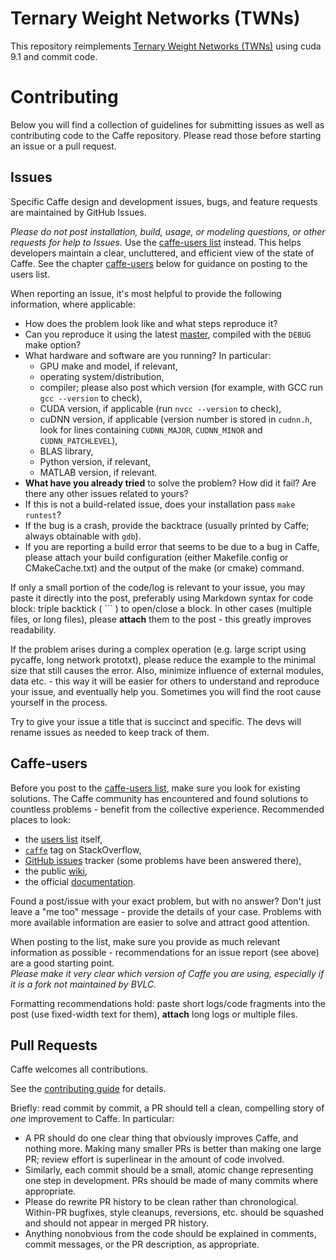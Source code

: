 # Ternary Weight Networks (TWNs)

This repository reimplements [Ternary Weight Networks (TWNs)](https://github.com/fengfu-chris/caffe-twns) using cuda 9.1 and commit code.
 


# Contributing

Below you will find a collection of guidelines for submitting issues as well as contributing code to the Caffe repository.
Please read those before starting an issue or a pull request.

## Issues

Specific Caffe design and development issues, bugs, and feature requests are maintained by GitHub Issues.

*Please do not post installation, build, usage, or modeling questions, or other requests for help to Issues.*
Use the [caffe-users list](https://groups.google.com/forum/#!forum/caffe-users) instead.
This helps developers maintain a clear, uncluttered, and efficient view of the state of Caffe.
See the chapter [caffe-users](#caffe-users) below for guidance on posting to the users list.

When reporting an issue, it's most helpful to provide the following information, where applicable:
* How does the problem look like and what steps reproduce it?
* Can you reproduce it using the latest [master](https://github.com/BVLC/caffe/tree/master), compiled with the `DEBUG` make option?
* What hardware and software are you running? In particular:
	* GPU make and model, if relevant,
	* operating system/distribution,
	* compiler; please also post which version (for example, with GCC run `gcc --version` to check),
	* CUDA version, if applicable (run `nvcc --version` to check),
	* cuDNN version, if applicable (version number is stored in `cudnn.h`, look for lines containing `CUDNN_MAJOR`, `CUDNN_MINOR` and `CUDNN_PATCHLEVEL`),
	* BLAS library,
	* Python version, if relevant,
	* MATLAB version, if relevant.
* **What have you already tried** to solve the problem? How did it fail? Are there any other issues related to yours?
* If this is not a build-related issue, does your installation pass `make runtest`?
* If the bug is a crash, provide the backtrace (usually printed by Caffe; always obtainable with `gdb`).
* If you are reporting a build error that seems to be due to a bug in Caffe, please attach your build configuration (either Makefile.config or CMakeCache.txt) and the output of the make (or cmake) command.

If only a small portion of the code/log is relevant to your issue, you may paste it directly into the post, preferably using Markdown syntax for code block: triple backtick ( \`\`\` ) to open/close a block.
In other cases (multiple files, or long files), please **attach** them to the post - this greatly improves readability.

If the problem arises during a complex operation (e.g. large script using pycaffe, long network prototxt), please reduce the example to the minimal size that still causes the error.
Also, minimize influence of external modules, data etc. - this way it will be easier for others to understand and reproduce your issue, and eventually help you.
Sometimes you will find the root cause yourself in the process.

Try to give your issue a title that is succinct and specific. The devs will rename issues as needed to keep track of them.

## Caffe-users

Before you post to the [caffe-users list](https://groups.google.com/forum/#!forum/caffe-users), make sure you look for existing solutions.
The Caffe community has encountered and found solutions to countless problems - benefit from the collective experience.
Recommended places to look:
* the [users list](https://groups.google.com/forum/#!forum/caffe-users) itself,
* [`caffe`](https://stackoverflow.com/questions/tagged/caffe) tag on StackOverflow,
* [GitHub issues](https://github.com/BVLC/caffe/issues) tracker (some problems have been answered there),
* the public [wiki](https://github.com/BVLC/caffe/wiki),
* the official [documentation](http://caffe.berkeleyvision.org/).

Found a post/issue with your exact problem, but with no answer?
Don't just leave a "me too" message - provide the details of your case.
Problems with more available information are easier to solve and attract good attention.

When posting to the list, make sure you provide as much relevant information as possible - recommendations for an issue report (see above) are a good starting point.  
*Please make it very clear which version of Caffe you are using, especially if it is a fork not maintained by BVLC.*

Formatting recommendations hold: paste short logs/code fragments into the post (use fixed-width text for them), **attach** long logs or multiple files.

## Pull Requests

Caffe welcomes all contributions.

See the [contributing guide](http://caffe.berkeleyvision.org/development.html) for details.

Briefly: read commit by commit, a PR should tell a clean, compelling story of _one_ improvement to Caffe. In particular:

* A PR should do one clear thing that obviously improves Caffe, and nothing more. Making many smaller PRs is better than making one large PR; review effort is superlinear in the amount of code involved.
* Similarly, each commit should be a small, atomic change representing one step in development. PRs should be made of many commits where appropriate.
* Please do rewrite PR history to be clean rather than chronological. Within-PR bugfixes, style cleanups, reversions, etc. should be squashed and should not appear in merged PR history.
* Anything nonobvious from the code should be explained in comments, commit messages, or the PR description, as appropriate.
